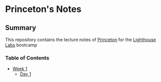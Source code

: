 # Princeton's Notes

## Summary
This repository contains the lecture notes of [Princeton](https://github.com/princeton98) for the [Lighthouse Labs](https://www.lighthouselabs.ca/) bootcamp

### Table of Contents
 * [Week 1](/Week_1)
    * [Day 1](/Week_1/Day_1)